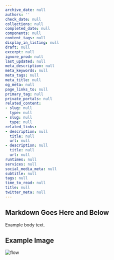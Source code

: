 ```yaml
---
archive_date: null
authors: ''
check_date: null
collections: null
completed_date: null
components: null
content_tags: null
display_in_listing: null
draft: null
excerpt: null
ignore_prod: null
last_updated: null
meta_description: null
meta_keywords: null
meta_tags: null
meta_title: null
og_meta: null
page_links_to: null
primary_tag: null
private_portals: null
related_content:
- slug: null
  type: null
- slug: null
  type: null
related_links:
- description: null
  title: null
  url: null
- description: null
  title: null
  url: null
runtimes: null
services: null
social_media_meta: null
subtitle: null
tags: null
time_to_read: null
title: null
twitter_meta: null
---
```


## Markdown Goes Here and Below

Example body text.

## Example Image

![flow](images/architecture.png)